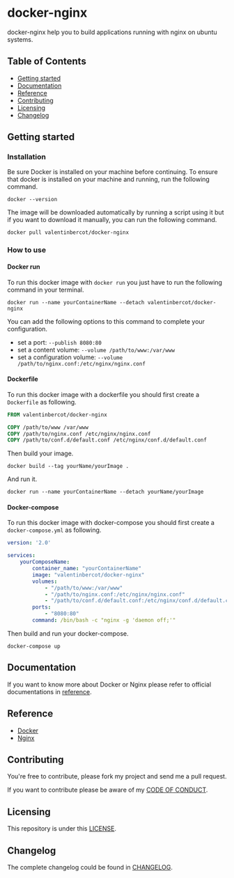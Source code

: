 # docker-nginx

docker-nginx help you to build applications running with nginx on ubuntu systems.

## Table of Contents

*   [Getting started](#getting_started)
*   [Documentation](#documentation)
*   [Reference](#reference)
*   [Contributing](#contributing)
*   [Licensing](#licensing)
*   [Changelog](#changelog)

## Getting started

### Installation

Be sure Docker is installed on your machine before continuing. To ensure that docker is installed on your machine and running, run the following command.

``` shell
docker --version
```

The image will be downloaded automatically by running a script using it but if you want to download it manually, you can run the following command.

``` shell
docker pull valentinbercot/docker-nginx
```

### How to use

#### Docker run

To run this docker image with `docker run` you just have to run the following command in your terminal.

```shell
docker run --name yourContainerName --detach valentinbercot/docker-nginx
```

You can add the following options to this command to complete your configuration.

*   set a port: `--publish 8080:80`
*   set a content volume: `--volume /path/to/www:/var/www`
*   set a configuration volume: `--volume /path/to/nginx.conf:/etc/nginx/nginx.conf`

#### Dockerfile

To run this docker image with a dockerfile you should first create a `Dockerfile` as following.

``` dockerfile
FROM valentinbercot/docker-nginx

COPY /path/to/www /var/www
COPY /path/to/nginx.conf /etc/nginx/nginx.conf
COPY /path/to/conf.d/default.conf /etc/nginx/conf.d/default.conf
```

Then build your image.

``` shell
docker build --tag yourName/yourImage .
```

And run it.

``` shell
docker run --name yourContainerName --detach yourName/yourImage
```

#### Docker-compose

To run this docker image with docker-compose you should first create a `docker-compose.yml` as following.

``` yaml
version: '2.0'

services:
    yourComposeName:
        container_name: "yourContainerName"
        image: "valentinbercot/docker-nginx"
        volumes:
            - "/path/to/www:/var/www"
            - "/path/to/nginx.conf:/etc/nginx/nginx.conf"
            - "/path/to/conf.d/default.conf:/etc/nginx/conf.d/default.conf"
        ports:
            - "8080:80"
        command: /bin/bash -c "nginx -g 'daemon off;'"
```

Then build and run your docker-compose.

``` shell
docker-compose up
```

## Documentation

If you want to know more about Docker or Nginx please refer to official documentations in [reference](#reference).

## Reference

*   [Docker][docker]
*   [Nginx][nginx]

## Contributing

You're free to contribute, please fork my project and send me a pull request.

If you want to contribute please be aware of my [CODE OF CONDUCT][code_of_conduct].

## Licensing

This repository is under this [LICENSE][license].

## Changelog

The complete changelog could be found in [CHANGELOG][changelog].

[docker]: https://docker.com
[nginx]: https://nginx.org
[code_of_conduct]: CODE_OF_CONDUCT.md
[license]: LICENSE.md
[changelog]: CHANGELOG.md
